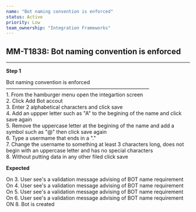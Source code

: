 ```yaml
---
name: "Bot naming convention is enforced"
status: Active
priority: Low
team_ownership: "Integration Frameworks"
---
```


## MM-T1838: Bot naming convention is enforced

---

**Step 1**

Bot naming convention is enforced\
————————————————————————————\
1\. From the hamburger menu open the integartion screen\
2\. Click Add Bot accout\
3\. Enter 2 alphabetical characters and click save\
4\. Add an uppper letter such as "A" to the begining of the name and click save again\
5\. Remove the uppercase letter at the begining of the name and add a symbol such as "@" then click save again\
6\. Type a usermame that ends in a "."\
7\. Change the username to something at least 3 characters long, does not begin with an uppercase letter and has no special characters\
8\. Without putting data in any other filed click save

**Expected**

On 3. User see's a validation message advising of BOT name requirement\
On 4. User see's a validation message advising of BOT name requirement\
On 5. User see's a validation message advising of BOT name requirement\
On 6. User see's a validation message advising of BOT name requirement\
ON 8. Bot is created
